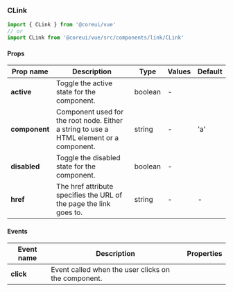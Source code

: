 ### CLink

```jsx
import { CLink } from '@coreui/vue'
// or
import CLink from '@coreui/vue/src/components/link/CLink'
```

#### Props

| Prop name     | Description                                                                             | Type    | Values | Default |
| ------------- | --------------------------------------------------------------------------------------- | ------- | ------ | ------- |
| **active**    | Toggle the active state for the component.                                              | boolean | -      |         |
| **component** | Component used for the root node. Either a string to use a HTML element or a component. | string  | -      | 'a'     |
| **disabled**  | Toggle the disabled state for the component.                                            | boolean | -      |         |
| **href**      | The href attribute specifies the URL of the page the link goes to.                      | string  | -      | -       |

#### Events

| Event name | Description                                         | Properties |
| ---------- | --------------------------------------------------- | ---------- |
| **click**  | Event called when the user clicks on the component. |
